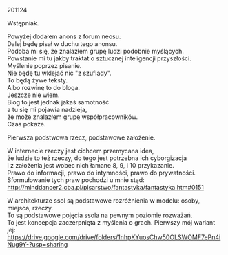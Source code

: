 201124  
  
Wstępniak.   
  
Powyżej dodałem anons z forum neosu.  
Dalej będę pisał w duchu tego anonsu.  
Podoba mi się, że znalazłem grupę ludzi podobnie myślących.  
Powstanie mi tu jakby traktat o sztucznej inteligencji przyszłości.  
Myślenie poprzez pisanie.  
Nie będę tu wklejać nic "z szuflady".  
To będą żywe teksty.  
Albo rozwinę to do bloga.  
Jeszcze nie wiem.  
Blog to jest jednak jakaś samotność  
a tu się mi pojawia nadzieja,   
że może znalazłem grupę współpracowników.  
Czas pokaże.  
  
Pierwsza podstwowa rzecz, podstawowe założenie.  
  
W internecie rzeczy jest cichcem przemycana idea,  
że ludzie to też rzeczy, do tego jest potrzebna ich cyborgizacja  
i z założenia jest wobec nich łamane 8, 9, i 10 przykazanie.  
Prawo do informacji, prawo do intymności, prawo do prywatności.  
Sformułowanie tych praw pochodzi u mnie stąd:  
http://minddancer2.cba.pl/pisarstwo/fantastyka/fantastyka.htm#0151  
  
W architekturze ssol są podstawowe rozróżnienia w modelu: osoby, miejsca, rzeczy.   
To są podstawowe pojęcia ssola na pewnym poziomie rozważań.  
To jest koncepcja zaczerpnięta z myślenia o grach. Pierwszy mój wariant jej:  
https://drive.google.com/drive/folders/1nhpKYuosChw50OLSWOMF7ePn4iNug9Y-?usp=sharing
